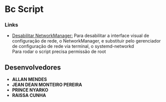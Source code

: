 # Bc Script 
 

### Links
- [Desabilitar NetworkManager:](https://github.com/bc-script/disable-network-manager)
Para desabilitar a interface visual de configuração de rede, o NetworkManager, e substituir pelo gerenciador de configuração de rede via terminal, o systemd-networkd
<br>Para rodar o script precisa permissão de root


## Desenvolvedores

- **ALLAN MENDES**
- **JEAN DEAN MONTEIRO PEREIRA**
-  **PRINCE NYARKO**
-  **RAISSA CUNHA**
